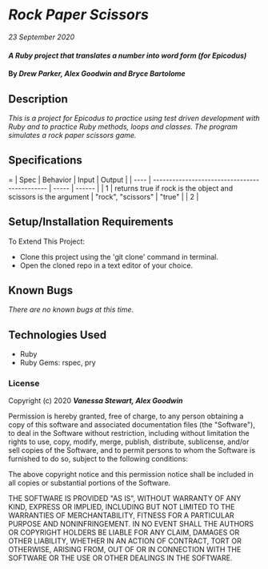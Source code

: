 # _Rock Paper Scissors_

_23 September 2020_

#### _A Ruby project that translates a number into word form (for Epicodus)_

#### By _**Drew Parker, Alex Goodwin and Bryce Bartolome**_

## Description

_This is a project for Epicodus to practice using test driven development with Ruby and to practice Ruby methods, loops and classes. The program simulates a rock paper scissors game._

## Specifications

=
| Spec | Behavior | Input | Output |
| ---- | --------------------------------------------- | ----- | ------ |
| 1 | returns true if rock is the object and scissors is the argument | "rock", "scissors" | "true" |
| 2 |

## Setup/Installation Requirements

To Extend This Project:

- Clone this project using the 'git clone' command in terminal.
- Open the cloned repo in a text editor of your choice.

## Known Bugs

_There are no known bugs at this time._

## Technologies Used

- Ruby
- Ruby Gems: rspec, pry

### License

Copyright (c) 2020 **_Vanessa Stewart, Alex Goodwin_**

Permission is hereby granted, free of charge, to any person obtaining a copy of this software and associated documentation files (the "Software"), to deal in the Software without restriction, including without limitation the rights to use, copy, modify, merge, publish, distribute, sublicense, and/or sell copies of the Software, and to permit persons to whom the Software is furnished to do so, subject to the following conditions:

The above copyright notice and this permission notice shall be included in all copies or substantial portions of the Software.

THE SOFTWARE IS PROVIDED "AS IS", WITHOUT WARRANTY OF ANY KIND, EXPRESS OR IMPLIED, INCLUDING BUT NOT LIMITED TO THE WARRANTIES OF MERCHANTABILITY, FITNESS FOR A PARTICULAR PURPOSE AND NONINFRINGEMENT. IN NO EVENT SHALL THE AUTHORS OR COPYRIGHT HOLDERS BE LIABLE FOR ANY CLAIM, DAMAGES OR OTHER LIABILITY, WHETHER IN AN ACTION OF CONTRACT, TORT OR OTHERWISE, ARISING FROM, OUT OF OR IN CONNECTION WITH THE SOFTWARE OR THE USE OR OTHER DEALINGS IN THE SOFTWARE.
